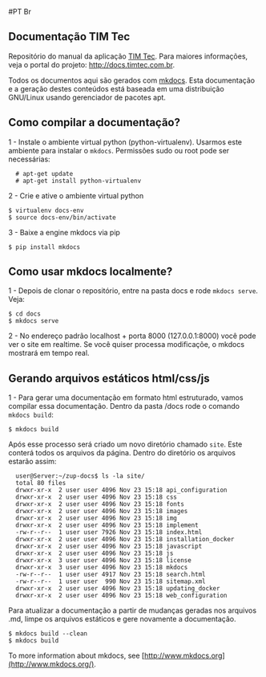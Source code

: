 #PT Br

## Documentação TIM Tec

Repositório do manual da aplicação [TIM Tec](https://github.com/hacklabr/timtec/). Para maiores informações, veja o portal do projeto: http://docs.timtec.com.br. 

Todos os documentos aqui são gerados com [mkdocs](http://www.mkdocs.org).  Esta documentação e a geração destes conteúdos está baseada em uma distribuição GNU/Linux usando gerenciador de pacotes apt. 

## Como compilar a documentação?  

1 - Instale o ambiente virtual python (python-virtualenv). Usarmos este ambiente para instalar o `mkdocs`. Permissões sudo ou root pode ser necessárias:

```
  # apt-get update
  # apt-get install python-virtualenv
```
2 - Crie e ative o ambiente virtual python

```
$ virtualenv docs-env
$ source docs-env/bin/activate
```
3 - Baixe a engine mkdocs via pip
```
$ pip install mkdocs
```

## Como usar mkdocs localmente? 

1 - Depois de clonar o repositório, entre na pasta docs e rode `mkdocs serve`. Veja:

```
$ cd docs
$ mkdocs serve
```
2 - No endereço padrão localhost + porta 8000 (127.0.0.1:8000) você pode ver o site em realtime. Se você quiser processa modificaçõe, o mkdocs mostrará em tempo real. 


## Gerando arquivos estáticos html/css/js 

1 - Para gerar uma documentação em formato html estruturado, vamos compilar essa documentação. Dentro da pasta /docs rode o comando `mkdocs build`: 

```
$ mkdocs build
```

Após esse processo será criado um novo diretório chamado `site`. Este conterá todos os arquivos da página. Dentro do diretório os arquivos estarão assim:

```
  user@Server:~/zup-docs$ ls -la site/
  total 80 files
  drwxr-xr-x  2 user user 4096 Nov 23 15:18 api_configuration
  drwxr-xr-x  2 user user 4096 Nov 23 15:18 css
  drwxr-xr-x  2 user user 4096 Nov 23 15:18 fonts
  drwxr-xr-x  2 user user 4096 Nov 23 15:18 images
  drwxr-xr-x  2 user user 4096 Nov 23 15:18 img
  drwxr-xr-x  2 user user 4096 Nov 23 15:18 implement
  -rw-r--r--  1 user user 7926 Nov 23 15:18 index.html
  drwxr-xr-x  2 user user 4096 Nov 23 15:18 installation_docker
  drwxr-xr-x  2 user user 4096 Nov 23 15:18 javascript
  drwxr-xr-x  2 user user 4096 Nov 23 15:18 js
  drwxr-xr-x  3 user user 4096 Nov 23 15:18 license
  drwxr-xr-x  3 user user 4096 Nov 23 15:18 mkdocs
  -rw-r--r--  1 user user 4917 Nov 23 15:18 search.html
  -rw-r--r--  1 user user  990 Nov 23 15:18 sitemap.xml
  drwxr-xr-x  2 user user 4096 Nov 23 15:18 updating_docker
  drwxr-xr-x  2 user user 4096 Nov 23 15:18 web_configuration
```

Para atualizar a documentação a partir de mudanças geradas nos arquivos .md, limpe os arquivos estáticos e gere novamente a documentação. 
```
$ mkdocs build --clean
$ mkdocs build
```

To more information about mkdocs, see [http://www.mkdocs.org](http://www.mkdocs.org/). 


